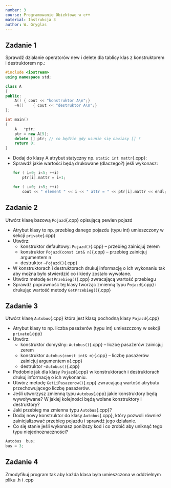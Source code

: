 ```yaml
---
number: 3
course: Programowanie Obiektowe w c++
material: Instrukcja 3
author: W. Gryglas
---
```


## Zadanie 1
Sprawdź działanie operatorów new i delete dla tablicy klas z konstruktorem i destruktorem np.:
```c++
#include <iostream>
using namespace std;

class A
{
public:
	A()	{ cout << "konstruktor A\n";}
	~A()	{ cout << "destruktor A\n";}
};

int main()
{
	A	*ptr;
	ptr = new A[5];
	delete [] ptr; // co będzie gdy usunie się nawiasy [] ?
	return 0;
}
```

* Dodaj do klasy A atrybut statyczny np. `static int mattr`{.cpp}:
* Sprawdź jakie wartości będą drukowane (dlaczego?) jeśli wykonasz:
    ```c++
    for ( i=0; i<5; ++i)
        ptr[i].mattr = i+1;

    for ( i=0; i<5; ++i)
        cout << " element " << i << " attr = " << ptr[i].mattr << endl;
    ```

## Zadanie 2
Utwórz klasę bazową `Pojazd`{.cpp} opisującą pewien pojazd

* Atrybut klasy to np. przebieg danego pojazdu (typu int) umieszczony w sekcji `private`{.cpp}
* Utwórz:
    * konstruktor defaultowy: `Pojazd()`{.cpp} – przebieg zainicjuj zerem
    * konstruktor `Pojazd(const int& n)`{.cpp} – przebieg zainicjuj argumentem n
    * destruktor `~Pojazd()`{.cpp}
* W konstruktorach i destruktorach drukuj informację o ich wykonaniu tak aby można było stwierdzić co i kiedy zostało wywołane.
* Utwórz metodę `GetPrzebieg()`{.cpp} zwracającą wartość przebiegu
* Sprawdź poprawność tej klasy tworząc zmienną typu `Pojazd`{.cpp} i drukując wartość metody `GetPrzebieg()`{.cpp}

## Zadanie 3
Utwórz klasę `Autobus`{.cpp} która jest klasą pochodną klasy `Pojazd`{.cpp}
* Atrybut klasy to np. liczba pasażerów (typu int) umieszczony w sekcji `private`{.cpp}
* Utwórz:
    * konstruktor domyślny: `Autobus()`{.cpp} – liczbę pasażerów zainicjuj zerem
    * konstruktor `Autobus(const int& m)`{.cpp} – liczbę pasażerów zainicjuj argumentem `m`{.cpp}
    * destruktor `~Autobus()`{.cpp}
* Podobnie jak dla klasy `Pojazd`{.cpp} w konstruktorach i destruktorach drukuj informację o ich wykonaniu.
* Utwórz metodę `GetLiPasazerow()`{.cpp} zwracającą wartość atrybutu przechowującego liczbę pasażerów.
* Jeśli utworzysz zmienną typu `Autobus`{.cpp} jakie konstruktory będą wywoływane? W jakiej kolejności będą wołane konstruktory i destruktory?
* Jaki przebieg ma zmienna typu `Autobus`{.cpp}?
* Dodaj nowy konstruktor do klasy `Autobus`{.cpp}, który pozwoli również zainicjalizować przebieg pojazdu i sprawdź jego działanie.
* Co się stanie jeśli wykonasz poniższy kod i co zrobić aby uniknąć tego typu niejednoznaczności?
```c++
Autobus	 bus;
bus = 3;
```

## Zadanie 4
Zmodyfikuj program tak aby każda klasa była umieszczona w oddzielnym pliku .h i .cpp
